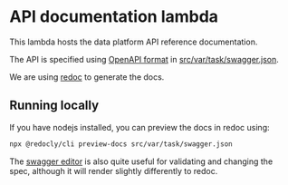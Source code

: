 # API documentation lambda

This lambda hosts the data platform API reference documentation.

The API is specified using [OpenAPI format](https://learn.openapis.org/)
in [src/var/task/swagger.json](src/var/task/swagger.json).

We are using [redoc](https://github.com/Redocly/redoc) to generate the docs.

## Running locally

If you have nodejs installed, you can preview the docs in redoc using:

```sh
npx @redocly/cli preview-docs src/var/task/swagger.json
```

The [swagger editor](https://editor.swagger.io/) is also quite useful for
validating and changing the spec, although it will render slightly differently
to redoc.
